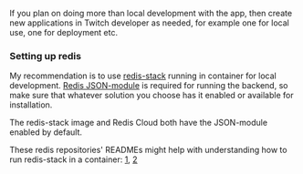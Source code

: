 If you plan on doing more than local development with the app, then create new applications in Twitch developer as needed, for example one for local use, one for deployment etc.

### Setting up redis

My recommendation is to use [redis-stack](https://hub.docker.com/r/redis/redis-stack) running in container for local development. [Redis JSON-module](https://redis.io/docs/data-types/json/) is required for running the backend, so make sure that whatever solution you choose has it enabled or available for installation.

The redis-stack image and Redis Cloud both have the JSON-module enabled by default.

These redis repositories' READMEs might help with understanding how to run redis-stack in a container: [1](https://github.com/redis/redis-om-node#connect-to-redis-with-node-redis), [2](https://github.com/redis/node-redis#usage)
